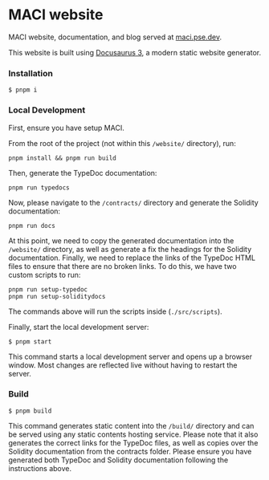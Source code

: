# MACI website

MACI website, documentation, and blog served at [maci.pse.dev](https://maci.pse.dev/).

This website is built using [Docusaurus 3](https://docusaurus.io/), a modern static website generator.

### Installation

```
$ pnpm i
```

### Local Development

First, ensure you have setup MACI.

From the root of the project (not within this `/website/` directory), run:

```
pnpm install && pnpm run build
```

Then, generate the TypeDoc documentation:

```
pnpm run typedocs
```

Now, please navigate to the `/contracts/` directory and generate the Solidity documentation:

```
pnpm run docs
```

At this point, we need to copy the generated documentation into the `/website/` directory, as well as generate a fix the headings for the Solidity documentation. Finally, we need to replace the links of the TypeDoc HTML files to ensure that there are no broken links. To do this, we have two custom scripts to run:

```
pnpm run setup-typedoc
pnpm run setup-soliditydocs
```

The commands above will run the scripts inside (`./src/scripts`).

Finally, start the local development server:

```
$ pnpm start
```

This command starts a local development server and opens up a browser window. Most changes are reflected live without having to restart the server.

### Build

```
$ pnpm build
```

This command generates static content into the `/build/` directory and can be served using any static contents hosting service. Please note that it also generates the correct links for the TypeDoc files, as well as copies over the Solidity documentation from the contracts folder. Please ensure you have generated both TypeDoc and Solidity documentation following the instructions above.
